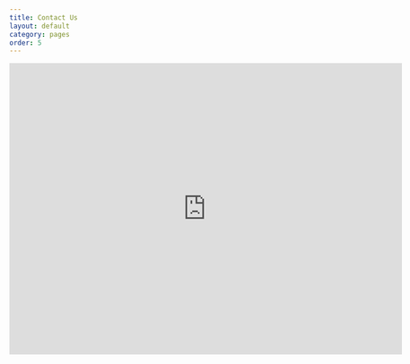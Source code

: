 ```yaml
---
title: Contact Us
layout: default
category: pages
order: 5
---
```


<iframe src="https://docs.google.com/forms/d/e/1FAIpQLSedW_sHoUVpwC_j7bvXpsbaqq8pn7vfZjwqkp8D_S9NJZgMFA/viewform?embedded=true" width="700" height="520" frameborder="0" marginheight="0" marginwidth="0">Loading...</iframe>
